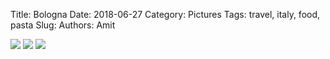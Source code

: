 Title: Bologna
Date: 2018-06-27
Category: Pictures
Tags: travel, italy, food, pasta
Slug: 
Authors: Amit

<div class="imagepost">
<img src="/images/bologna1.jpg" class="imageitem large" />
<img src="/images/bologna2.jpg" class="imageitem half" />
<img src="/images/bologna3.jpg" class="imageitem half" />
</div>
